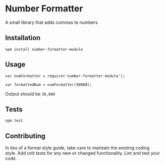 Number Formatter
=========

A small library that adds commas to numbers

## Installation

  `npm install number-formatter-module`

## Usage

    var numFormatter = require('number-formatter-module');

    var formattedNum = numFormatter(30000);
  
  
  Output should be `30,000`
  ## Tests

  `npm test`

## Contributing

In lieu of a formal style guide, take care to maintain the existing coding style. Add unit tests for any new or changed functionality. Lint and test your code.
